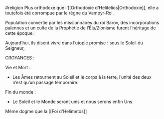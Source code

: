 #religion
Plus orthodoxe que l’[[Orthodoxie d'Helitelios|Orthodoxie]], elle a toutefois été corrompue par le règne du Vampyr-Roi.

Population convertie par les missionnaires du roi Barov, des incorporations païennes et un culte de la Prophétie de l’Élu/Zionisme furent l’héritage de cette époque.

Aujourd’hui, ils disent vivre dans l’utopie promise : sous le Soleil du Seigneur,

CROYANCES :

Vie et Mort :

- Les Âmes retournent au Soleil et le corps à la terre, l’unité des deux n’est qu’un passage temporaire.

Fin du monde :

- Le Soleil et le Monde seront unis et nous serons enfin Uns.

Même dogme que la [[Foi d'Helimetos]]